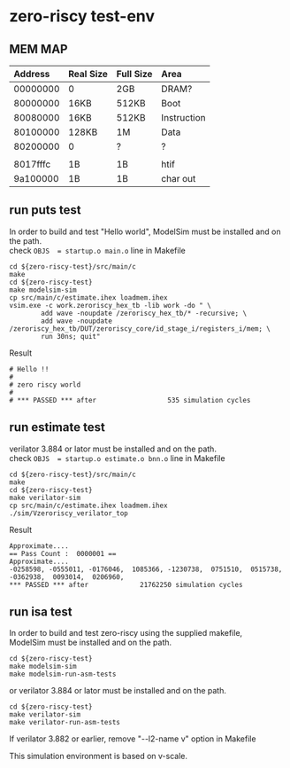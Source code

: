 # zero-riscy test-env

## MEM MAP
|  Address | Real Size | Full Size | Area        |
|       :- | :-        | :-        | :-          |
| 00000000 | 0         | 2GB       | DRAM?       |
| 80000000 | 16KB      | 512KB     | Boot        |
| 80080000 | 16KB      | 512KB     | Instruction |
| 80100000 | 128KB     | 1M        | Data        |
| 80200000 | 0         | ?         | ?           |
|          |           |           |             |
| 8017fffc | 1B        | 1B        | htif        |
| 9a100000 | 1B        | 1B        | char out    |

## run puts test

In order to build and test "Hello world",
ModelSim must be installed and on the path.  
check ```OBJS  = startup.o main.o``` line in Makefile

```
cd ${zero-riscy-test}/src/main/c
make
cd ${zero-riscy-test}
make modelsim-sim
cp src/main/c/estimate.ihex loadmem.ihex
vsim.exe -c work.zeroriscy_hex_tb -lib work -do " \
        add wave -noupdate /zeroriscy_hex_tb/* -recursive; \
        add wave -noupdate /zeroriscy_hex_tb/DUT/zeroriscy_core/id_stage_i/registers_i/mem; \
        run 30ns; quit"
```
Result
```
# Hello !!
#
# zero riscy world
#
# *** PASSED *** after                  535 simulation cycles
```

## run estimate test

verilator 3.884 or lator must be installed and on the path.  
check ```OBJS  = startup.o estimate.o bnn.o``` line in Makefile

```
cd ${zero-riscy-test}/src/main/c
make
cd ${zero-riscy-test}
make verilator-sim
cp src/main/c/estimate.ihex loadmem.ihex
./sim/Vzeroriscy_verilator_top
```

Result

```
Approximate....
== Pass Count :  0000001 ==
Approximate....
-0258598, -0555011, -0176046,  1085366, -1230738,  0751510,  0515738, -0362938,  0093014,  0206960,
*** PASSED *** after             21762250 simulation cycles
```

## run isa test
In order to build and test zero-riscy using the supplied makefile,  
ModelSim must be installed and on the path.
```
cd ${zero-riscy-test}
make modelsim-sim
make modelsim-run-asm-tests
```

or verilator 3.884 or lator must be installed and on the path.
```
cd ${zero-riscy-test}
make verilator-sim
make verilator-run-asm-tests
```
If verilator 3.882 or earlier, remove "--l2-name v" option in Makefile

This simulation environment is based on v-scale.
